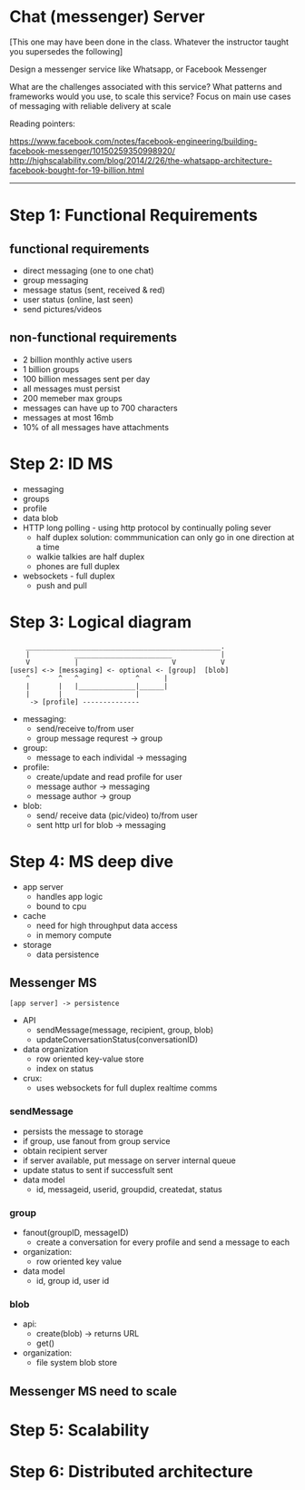 # Chat (messenger) Server

[This one may have been done in the class. Whatever the instructor taught you supersedes the following]

Design a messenger service like Whatsapp, or Facebook Messenger

What are the challenges associated with this service?
What patterns and frameworks would you use, to scale this service?
Focus on main use cases of messaging with reliable delivery at scale

Reading pointers:

https://www.facebook.com/notes/facebook-engineering/building-facebook-messenger/10150259350998920/
http://highscalability.com/blog/2014/2/26/the-whatsapp-architecture-facebook-bought-for-19-billion.html

---

# Step 1: Functional Requirements

## functional requirements

- direct messaging (one to one chat)
- group messaging
- message status (sent, received & red)
- user status (online, last seen)
- send pictures/videos

## non-functional requirements

- 2 billion monthly active users
- 1 billion groups
- 100 billion messages sent per day
- all messages must persist
- 200 memeber max groups
- messages can have up to 700 characters
- messages at most 16mb
- 10% of all messages have attachments

# Step 2: ID MS

- messaging
- groups
- profile
- data blob
- HTTP long polling - using http protocol by continually poling sever
	- half duplex solution: commmunication can only go in one direction at a time
	- walkie talkies are half duplex
	- phones are full duplex
- websockets - full duplex
	- push and pull

# Step 3: Logical diagram

```
	________________________________________________.
	|			________________________			|
	V			|			 			V			V
[users] <-> [messaging] <- optional <- [group]  [blob]
	^		^	^			   ^	  |
	|		|	|______________|______|
	|		|				   |
	 ->	[profile] --------------

```

- messaging:
	- send/receive to/from user
	- group message requrest -> group
- group:
	- message to each individal -> messaging
- profile:
	- create/update and read profile for user
	- message author -> messaging
	- message author -> group
- blob:
	- send/ receive data (pic/video) to/from user
	- sent http url for blob -> messaging

# Step 4: MS deep dive

- app server
	- handles app logic
	- bound to cpu
- cache
	- need for high throughput data access
	- in memory compute
- storage
	- data persistence

## Messenger MS

```
[app server] -> persistence
```

- API
	- sendMessage(message, recipient, group, blob)
	- updateConversationStatus(conversationID)
- data organization
	- row oriented key-value store
	- index on status
- crux:
	- uses websockets for full duplex realtime comms

### sendMessage
- persists the message to storage
- if group, use fanout from group service 
- obtain recipient server
- if server available, put message on server internal queue
- update status to sent if successfult sent
- data model
	- id, messageid, userid, groupdid, createdat, status

### group
- fanout(groupID, messageID)
	- create a conversation for every profile and send a message to each
- organization:
	- row oriented key value
- data model
	- id, group id, user id

### blob
- api:
	- create(blob) -> returns URL
	- get()
- organization:
	- file system blob store

## Messenger MS need to scale



# Step 5: Scalability



# Step 6: Distributed architecture